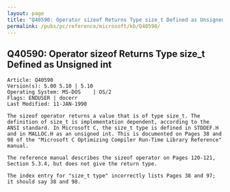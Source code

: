 ```yaml
---
layout: page
title: "Q40590: Operator sizeof Returns Type size_t Defined as Unsigned int"
permalink: /pubs/pc/reference/microsoft/kb/Q40590/
---
```


## Q40590: Operator sizeof Returns Type size_t Defined as Unsigned int

	Article: Q40590
	Version(s): 5.00 5.10 | 5.10
	Operating System: MS-DOS    | OS/2
	Flags: ENDUSER | docerr
	Last Modified: 11-JAN-1990
	
	The sizeof operator returns a value that is of type size_t. The
	definition of size_t is implementation dependent, according to the
	ANSI standard. In Microsoft C, the size_t type is defined in STDDEF.H
	and in MALLOC.H as an unsigned int. This is documented on Pages 38 and
	98 of the "Microsoft C Optimizing Compiler Run-Time Library Reference"
	manual.
	
	The reference manual describes the sizeof operator on Pages 120-121,
	Section 5.3.4, but does not give the return type.
	
	The index entry for "size_t type" incorrectly lists Pages 38 and 97;
	it should say 38 and 98.
